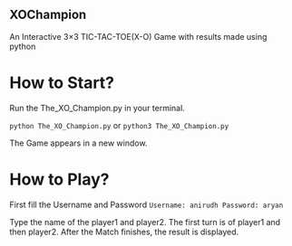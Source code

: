 ## XOChampion

An Interactive 3×3 TIC-TAC-TOE(X-O) Game with results made using python

# How to Start?

Run the The_XO_Champion.py in your terminal.

`python The_XO_Champion.py` or `python3 The_XO_Champion.py`

The Game appears in a new window.

# How to Play?

First fill the Username and Password
`Username: anirudh
Password: aryan`

Type the name of the player1 and player2.
The first turn is of player1 and then player2.
After the Match finishes, the result is displayed.
